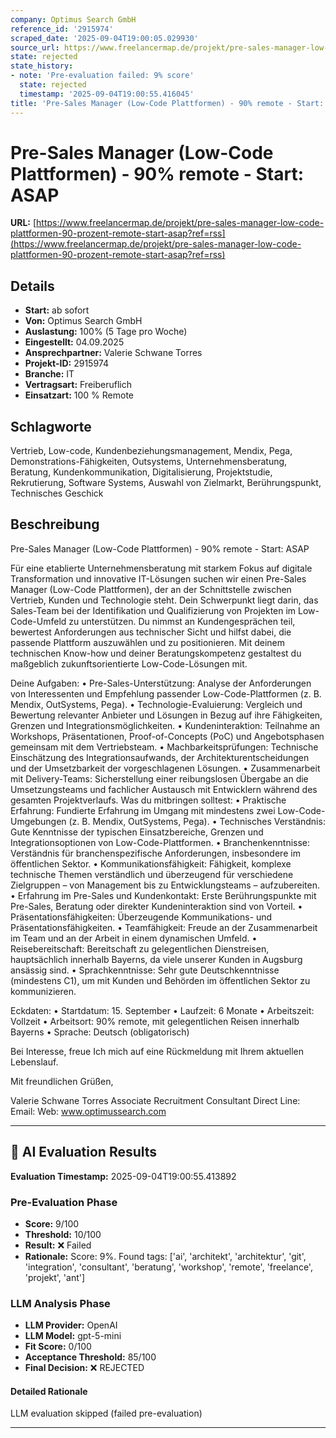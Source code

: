 ```yaml
---
company: Optimus Search GmbH
reference_id: '2915974'
scraped_date: '2025-09-04T19:00:05.029930'
source_url: https://www.freelancermap.de/projekt/pre-sales-manager-low-code-plattformen-90-prozent-remote-start-asap?ref=rss
state: rejected
state_history:
- note: 'Pre-evaluation failed: 9% score'
  state: rejected
  timestamp: '2025-09-04T19:00:55.416045'
title: 'Pre-Sales Manager (Low-Code Plattformen) - 90% remote - Start: ASAP'
---
```



# Pre-Sales Manager (Low-Code Plattformen) - 90% remote - Start: ASAP
**URL:** [https://www.freelancermap.de/projekt/pre-sales-manager-low-code-plattformen-90-prozent-remote-start-asap?ref=rss](https://www.freelancermap.de/projekt/pre-sales-manager-low-code-plattformen-90-prozent-remote-start-asap?ref=rss)
## Details
- **Start:** ab sofort
- **Von:** Optimus Search GmbH
- **Auslastung:** 100% (5 Tage pro Woche)
- **Eingestellt:** 04.09.2025
- **Ansprechpartner:** Valerie  Schwane Torres
- **Projekt-ID:** 2915974
- **Branche:** IT
- **Vertragsart:** Freiberuflich
- **Einsatzart:** 100
                                                % Remote

## Schlagworte
Vertrieb, Low-code, Kundenbeziehungsmanagement, Mendix, Pega, Demonstrations-Fähigkeiten, Outsystems, Unternehmensberatung, Beratung, Kundenkommunikation, Digitalisierung, Projektstudie, Rekrutierung, Software Systems, Auswahl von Zielmarkt, Berührungspunkt, Technisches Geschick

## Beschreibung
Pre-Sales Manager (Low-Code Plattformen) - 90% remote - Start: ASAP

Für eine etablierte Unternehmensberatung mit starkem Fokus auf digitale Transformation und innovative IT-Lösungen suchen wir einen Pre-Sales Manager (Low-Code Plattformen), der an der Schnittstelle zwischen Vertrieb, Kunden und Technologie steht. Dein Schwerpunkt liegt darin, das Sales-Team bei der Identifikation und Qualifizierung von Projekten im Low-Code-Umfeld zu unterstützen. Du nimmst an Kundengesprächen teil, bewertest Anforderungen aus technischer Sicht und hilfst dabei, die passende Plattform auszuwählen und zu positionieren. Mit deinem technischen Know-how und deiner Beratungskompetenz gestaltest du maßgeblich zukunftsorientierte Low-Code-Lösungen mit.

Deine Aufgaben:
• Pre-Sales-Unterstützung: Analyse der Anforderungen von Interessenten und Empfehlung passender Low-Code-Plattformen (z. B. Mendix, OutSystems, Pega).
• Technologie-Evaluierung: Vergleich und Bewertung relevanter Anbieter und Lösungen in Bezug auf ihre Fähigkeiten, Grenzen und Integrationsmöglichkeiten.
• Kundeninteraktion: Teilnahme an Workshops, Präsentationen, Proof-of-Concepts (PoC) und Angebotsphasen gemeinsam mit dem Vertriebsteam.
• Machbarkeitsprüfungen: Technische Einschätzung des Integrationsaufwands, der Architekturentscheidungen und der Umsetzbarkeit der vorgeschlagenen Lösungen.
• Zusammenarbeit mit Delivery-Teams: Sicherstellung einer reibungslosen Übergabe an die Umsetzungsteams und fachlicher Austausch mit Entwicklern während des gesamten Projektverlaufs.
Was du mitbringen solltest:
• Praktische Erfahrung: Fundierte Erfahrung im Umgang mit mindestens zwei Low-Code-Umgebungen (z. B. Mendix, OutSystems, Pega).
• Technisches Verständnis: Gute Kenntnisse der typischen Einsatzbereiche, Grenzen und Integrationsoptionen von Low-Code-Plattformen.
• Branchenkenntnisse: Verständnis für branchenspezifische Anforderungen, insbesondere im öffentlichen Sektor.
• Kommunikationsfähigkeit: Fähigkeit, komplexe technische Themen verständlich und überzeugend für verschiedene Zielgruppen – von Management bis zu Entwicklungsteams – aufzubereiten.
• Erfahrung im Pre-Sales und Kundenkontakt: Erste Berührungspunkte mit Pre-Sales, Beratung oder direkter Kundeninteraktion sind von Vorteil.
• Präsentationsfähigkeiten: Überzeugende Kommunikations- und Präsentationsfähigkeiten.
• Teamfähigkeit: Freude an der Zusammenarbeit im Team und an der Arbeit in einem dynamischen Umfeld.
• Reisebereitschaft: Bereitschaft zu gelegentlichen Dienstreisen, hauptsächlich innerhalb Bayerns, da viele unserer Kunden in Augsburg ansässig sind.
• Sprachkenntnisse: Sehr gute Deutschkenntnisse (mindestens C1), um mit Kunden und Behörden im öffentlichen Sektor zu kommunizieren.

Eckdaten:
• Startdatum: 15. September
• Laufzeit: 6 Monate
• Arbeitszeit: Vollzeit
• Arbeitsort: 90% remote, mit gelegentlichen Reisen innerhalb Bayerns
• Sprache: Deutsch (obligatorisch)

Bei Interesse, freue Ich mich auf eine Rückmeldung mit Ihrem aktuellen Lebenslauf.

Mit freundlichen Grüßen,

Valerie Schwane Torres
Associate Recruitment Consultant
Direct Line:
Email:
Web: www.optimussearch.com

---

## 🤖 AI Evaluation Results

**Evaluation Timestamp:** 2025-09-04T19:00:55.413892

### Pre-Evaluation Phase
- **Score:** 9/100
- **Threshold:** 10/100
- **Result:** ❌ Failed
- **Rationale:** Score: 9%. Found tags: ['ai', 'architekt', 'architektur', 'git', 'integration', 'consultant', 'beratung', 'workshop', 'remote', 'freelance', 'projekt', 'ant']

### LLM Analysis Phase
- **LLM Provider:** OpenAI
- **LLM Model:** gpt-5-mini
- **Fit Score:** 0/100
- **Acceptance Threshold:** 85/100
- **Final Decision:** ❌ REJECTED

#### Detailed Rationale
LLM evaluation skipped (failed pre-evaluation)

---
